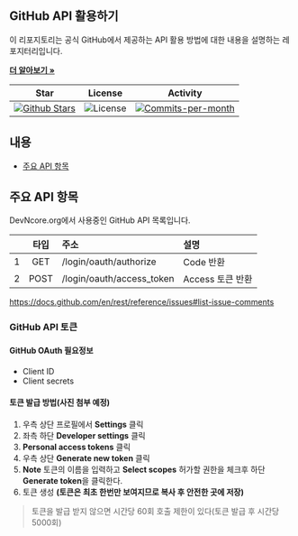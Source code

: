 ## GitHub API 활용하기

이 리포지토리는 공식 GitHub에서 제공하는 API 활용 방법에 대한 내용을 설명하는 레포지터리입니다.

<a href="https://github.com/devncore/devncore"><strong>더 알아보기 »</strong></a>
 
| Star | License | Activity |
|:----:|:-------:|:--------:|
| <a href="https://github.com/devncore/docs/stargazers"><img src="https://img.shields.io/github/stars/devncore/docs" alt="Github Stars"></a> | <img src="https://img.shields.io/github/license/devncore/docs" alt="License"> | <a href="https://github.com/devncore/docs/pulse"><img src="https://img.shields.io/github/commit-activity/m/devncore/docs" alt="Commits-per-month"></a> |

## 내용
- [주요 API 항목](#주요-api-항목)

## 주요 API 항목
DevNcore.org에서 사용중인 GitHub API 목록입니다.

|    | 타입 | 주소 | 설명 |
|:--:|:---:|:----|:----|
| 1 | GET | /login/oauth/authorize | Code 반환 |
| 2 | POST | /login/oauth/access_token | Access 토큰 반환 |

https://docs.github.com/en/rest/reference/issues#list-issue-comments

### GitHub API 토큰

#### GitHub OAuth 필요정보

- Client ID
- Client secrets

#### 토큰 발급 방법(사진 첨부 예정)
1. 우측 상단 프로필에서 **Settings** 클릭
2. 좌측 하단 **Developer settings** 클릭
3. **Personal access tokens** 클릭
4. 우측 상단 **Generate new token** 클릭
5. **Note** 토큰의 이름을 입력하고 **Select scopes** 허가할 권한을 체크후 하단 **Generate token**을 클릭한다.
6. 토큰 생성 **(토큰은 최초 한번만 보여지므로 복사 후 안전한 곳에 저장)**

>토큰을 발급 받지 않으면 시간당 60회 호출 제한이 있다(토큰 발급 후 시간당 5000회)

